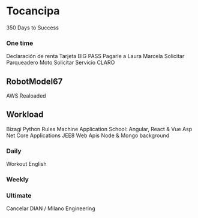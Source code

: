 # Tocancipa
350 Days to Success 

### One time
Declaración de renta
Tarjeta BIG PASS
Pagarle a Laura Marcela
Solicitar Parqueadero Moto
Solicitar Servicio CLARO

## RobotModel67
AWS Realoaded

## Workload
Bizagi
Python Rules Machine
Application School: Angular, React & Vue
Asp Net Core Applications
JEE8 Web Apis
Node & Mongo background

### Daily
Workout
English

### Weekly

### Ultimate
Cancelar DIAN / Milano Engineering
